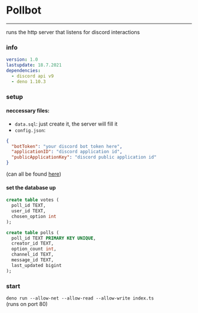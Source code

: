 # Pollbot

---

runs the http server that listens for discord interactions

### info

```yml
version: 1.0
lastupdate: 18.7.2021
dependencies:
  - discord api v9
  - deno 1.10.3
```

### setup

#### neccessary files:

- `data.sql`: just create it, the server will fill it
- `config.json`:

```json
{
  "botToken": "your discord bot token here",
  "applicationID": "discord application id",
  "publicApplicationKey": "discord public application id"
}
```

(can all be found [here](https://discord.com/developers/applications))

#### set the database up

```sql
create table votes (
  poll_id TEXT,
  user_id TEXT,
  chosen_option int
);

create table polls (
  poll_id TEXT PRIMARY KEY UNIQUE,
  creator_id TEXT,
  option_count int,
  channel_id TEXT,
  message_id TEXT,
  last_updated bigint
);
```

### start

`deno run --allow-net --allow-read --allow-write index.ts`\
(runs on port 80)

